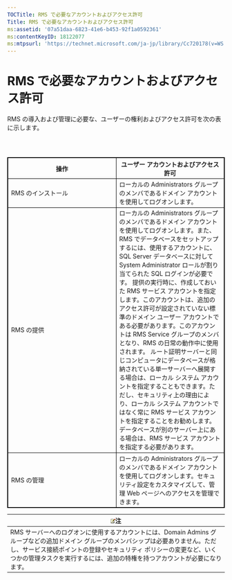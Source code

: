 ```yaml
---
TOCTitle: RMS で必要なアカウントおよびアクセス許可
Title: RMS で必要なアカウントおよびアクセス許可
ms:assetid: '07a51daa-6823-41e6-b453-92f1a0592361'
ms:contentKeyID: 18122077
ms:mtpsurl: 'https://technet.microsoft.com/ja-jp/library/Cc720178(v=WS.10)'
---
```


RMS で必要なアカウントおよびアクセス許可
========================================

RMS の導入および管理に必要な、ユーザーの権利およびアクセス許可を次の表に示します。

###  

 
<table style="border:1px solid black;">
<colgroup>
<col width="50%" />
<col width="50%" />
</colgroup>
<thead>
<tr class="header">
<th style="border:1px solid black;" >操作</th>
<th style="border:1px solid black;" >ユーザー アカウントおよびアクセス許可</th>
</tr>
</thead>
<tbody>
<tr class="odd">
<td style="border:1px solid black;">RMS のインストール</td>
<td style="border:1px solid black;">ローカルの Administrators グループのメンバであるドメイン アカウントを使用してログオンします。</td>
</tr>
<tr class="even">
<td style="border:1px solid black;">RMS の提供</td>
<td style="border:1px solid black;">ローカルの Administrators グループのメンバであるドメイン アカウントを使用してログオンします。また、RMS でデータベースをセットアップするには、使用するアカウントに、SQL Server データベースに対して System Administrator ロールが割り当てられた SQL ログインが必要です。
提供の実行時に、作成しておいた RMS サービス アカウントを指定します。このアカウントは、追加のアクセス許可が設定されていない標準のドメイン ユーザー アカウントである必要があります。このアカウントは RMS Service グループのメンバとなり、RMS の日常の動作中に使用されます。
ルート証明サーバーと同じコンピュータにデータベースが格納されている単一サーバーへ展開する場合は、ローカル システム アカウントを指定することもできます。ただし、セキュリティ上の理由により、ローカル システム アカウントではなく常に RMS サービス アカウントを指定することをお勧めします。データベースが別のサーバー上にある場合は、RMS サービス アカウントを指定する必要があります。</td>
</tr>
<tr class="odd">
<td style="border:1px solid black;">RMS の管理</td>
<td style="border:1px solid black;">ローカルの Administrators グループのメンバであるドメイン アカウントを使用してログオンします。セキュリティ設定をカスタマイズして、管理 Web ページへのアクセスを管理できます。</td>
</tr>
</tbody>
</table>
  
| ![](images/Cc720178.note(WS.10).gif)注                                                                                                                                                                                                                      |  
|------------------------------------------------------------------------------------------------------------------------------------------------------------------------------------------------------------------------------------------------------------------------------------------|  
| RMS サーバーへのログオンに使用するアカウントには、Domain Admins グループなどの追加ドメイン グループのメンバシップは必要ありません。ただし、サービス接続ポイントの登録やセキュリティ ポリシーの変更など、いくつかの管理タスクを実行するには、追加の特権を持つアカウントが必要になります。 |
